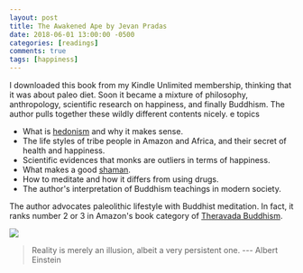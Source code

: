```yaml
---
layout: post
title: The Awakened Ape by Jevan Pradas
date: 2018-06-01 13:00:00 -0500
categories: [readings]
comments: true
tags: [happiness]
---
```


I downloaded this book from my Kindle Unlimited membership, thinking that it was about paleo diet.
Soon it became a mixture of philosophy, anthropology, scientific research on happiness, and finally Buddhism.
The author pulls together these wildly different contents nicely.
e topics

* What is [hedonism](https://en.wikipedia.org/wiki/Hedonism) and why it makes sense.
* The life styles of tribe people in Amazon and Africa, and their secret of health and happiness.
* Scientific evidences that monks are outliers in terms of happiness.
* What makes a good [shaman](https://en.wikipedia.org/wiki/Shamanism).
* How to meditate and how it differs from using drugs.
* The author's interpretation of Buddhism teachings in modern society.

The author advocates paleolithic lifestyle with Buddhist meditation.
In fact, it ranks number 2 or 3 in Amazon's book category of [Theravada Buddhism](https://en.wikipedia.org/wiki/Theravada).


<a target="_blank"  href="https://www.amazon.com/gp/product/1520442548/ref=as_li_tl?ie=UTF8&camp=1789&creative=9325&creativeASIN=1520442548&linkCode=as2&tag=nosarthur2016-20&linkId=a8c6c8431ed0b66dbe97d7a246ecf3f7"><img border="0" src="//ws-na.amazon-adsystem.com/widgets/q?_encoding=UTF8&MarketPlace=US&ASIN=1520442548&ServiceVersion=20070822&ID=AsinImage&WS=1&Format=_SL250_&tag=nosarthur2016-20" ></a><img src="//ir-na.amazon-adsystem.com/e/ir?t=nosarthur2016-20&l=am2&o=1&a=1520442548" width="1" height="1" border="0" alt="" style="border:none !important; margin:0px !important;" />

> Reality is merely an illusion, albeit a very persistent one. --- Albert Einstein

